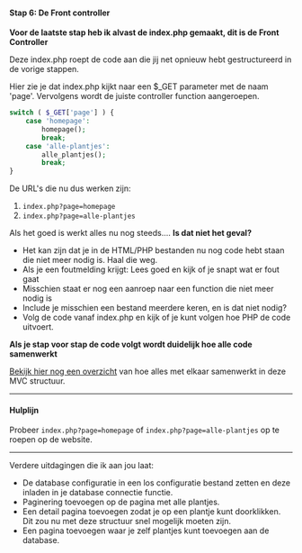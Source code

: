 #### Stap 6: De Front controller

**Voor de laatste stap heb ik alvast de index.php gemaakt, dit is de Front Controller**  

Deze index.php roept de code aan die jij net opnieuw hebt gestructureerd in de vorige stappen.

Hier zie je dat index.php kijkt naar een $_GET parameter met de naam 'page'.
Vervolgens wordt de juiste controller function aangeroepen.

~~~php
switch ( $_GET['page'] ) {
	case 'homepage':
		homepage();
		break;
	case 'alle-plantjes':
		alle_plantjes();
		break;
}
~~~

De URL's die nu dus werken zijn:
1. `index.php?page=homepage`
2. `index.php?page=alle-plantjes` 

Als het goed is werkt alles nu nog steeds.... **Is dat niet het geval?**

- Het kan zijn dat je in de HTML/PHP bestanden nu nog code hebt staan die niet meer nodig is.
  Haal die weg.
- Als je een foutmelding krijgt: Lees goed en kijk of je snapt wat er fout gaat
- Misschien staat er nog een aanroep naar een function die niet meer nodig is
- Include je misschien een bestand meerdere keren, en is dat niet nodig?
- Volg de code vanaf index.php en kijk of je kunt volgen hoe PHP de code uitvoert.

**Als je stap voor stap de code volgt wordt duidelijk hoe alle code samenwerkt** 

[Bekijk hier nog een overzicht](Stap7-MVC.md) van hoe alles met elkaar samenwerkt in deze MVC structuur.

---
#### Hulplijn

Probeer `index.php?page=homepage` of `index.php?page=alle-plantjes` op te roepen op de website.

---
Verdere uitdagingen die ik aan jou laat:
- De database configuratie in een los configuratie bestand zetten en deze inladen in je database connectie functie.
- Paginering toevoegen op de pagina met alle plantjes.
- Een detail pagina toevoegen zodat je op een plantje kunt doorklikken. Dit zou nu met deze structuur snel mogelijk moeten zijn.
- Een pagina toevoegen waar je zelf plantjes kunt toevoegen aan de database.